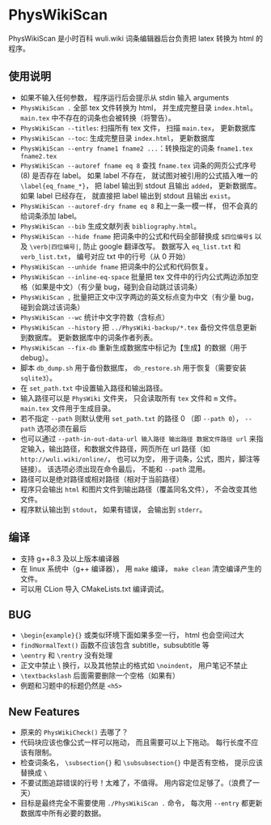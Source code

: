 # PhysWikiScan
PhysWikiScan 是小时百科 wuli.wiki 词条编辑器后台负责把 latex 转换为 html 的程序。

## 使用说明
* 如果不输入任何参数， 程序运行后会提示从 stdin 输入 arguments
* `PhysWikiScan .` 全部 tex 文件转换为 html， 并生成完整目录 `index.html`。 `main.tex` 中不存在的词条也会被转换（将警告）。
* `PhysWikiScan --titles`: 扫描所有 tex 文件， 扫描 `main.tex`， 更新数据库
* `PhysWikiScan --toc`: 生成完整目录 `index.html`， 更新数据库
* `PhysWikiScan --entry fname1 fname2 ...`：转换指定的词条 `fname1.tex fname2.tex`
* `PhysWikiScan --autoref fname eq 8` 查找 `fname.tex` 词条的网页公式序号 (8) 是否存在 label。 如果 label 不存在， 就试图对被引用的公式插入唯一的 `\label{eq_fname_*}`， 把 label 输出到 stdout 且输出 `added`， 更新数据库。 如果 label 已经存在， 就直接把 label 输出到 stdout 且输出 `exist`。
* `PhysWikiScan --autoref-dry fname eq 8` 和上一条一模一样， 但不会真的给词条添加 label。
* `PhysWikiScan --bib` 生成文献列表 `bibliography.html`。
* `PhysWikiScan --hide fname` 把词条中的公式和代码全部替换成 `$四位编号$` 以及 `\verb|四位编号|`, 防止 google 翻译改写。 数据写入 `eq_list.txt` 和 `verb_list.txt`， 编号对应 txt 中的行号（从 0 开始）
* `PhysWikiScan --unhide fname` 把词条中的公式和代码恢复。
* `PhysWikiScan --inline-eq-space` 批量把 tex 文件中的行内公式两边添加空格（如果是中文）（有少量 bug，碰到会自动跳过该词条）
* `PhysWikiScan ,` 批量把正文中汉字两边的英文标点变为中文（有少量 bug，碰到会跳过该词条）
* `PhysWikiScan --wc` 统计中文字符数（含标点）
* `PhysWikiScan --history` 把 `../PhysWiki-backup/*.tex` 备份文件信息更新到数据库。 更新数据库中的词条作者列表。
* `PhysWikiScan --fix-db` 重新生成数据库中标记为【生成】的数据（用于 debug）。
* 脚本 `db_dump.sh` 用于备份数据库， `db_restore.sh` 用于恢复（需要安装 `sqlite3`）。
* 在 `set_path.txt` 中设置输入路径和输出路径。
* 输入路径可以是 `PhysWiki` 文件夹， 只会读取所有 `tex` 文件和 `m` 文件。 `main.tex` 文件用于生成目录。
* 若不指定 `--path` 则默认使用 `set_path.txt` 的路径 0 （即 `--path 0`）， `--path` 选项必须在最后
* 也可以通过 `--path-in-out-data-url 输入路径 输出路径 数据文件路径 url` 来指定输入，输出路径，和数据文件路径，网页所在 url 路径（如 `http://wuli.wiki/online/`， 也可以为空， 用于词条，公式，图片，脚注等链接）。 该选项必须出现在命令最后， 不能和 `--path` 混用。
* 路径可以是绝对路径或相对路径（相对于当前路径）
* 程序只会输出 `html` 和图片文件到输出路径（覆盖同名文件）， 不会改变其他文件。
* 程序默认输出到 `stdout`， 如果有错误， 会输出到 `stderr`。

## 编译
* 支持 g++8.3 及以上版本编译器
* 在 linux 系统中（g++ 编译器）， 用 `make` 编译， `make clean` 清空编译产生的文件。
* 可以用 CLion 导入 CMakeLists.txt 编译调试。

## BUG
* `\begin{example}{}` 或类似环境下面如果多空一行， html 也会空间过大
* `findNormalText()` 函数不应该包含 subtitle，subsubtitle 等
* `\eentry` 和 `\rentry` 没有处理
* 正文中禁止 \\ 换行，以及其他禁止的格式如 `\noindent`， 用户笔记不禁止
* `\textbackslash` 后面需要删除一个空格（如果有）
* 例题和习题中的标题仍然是 `<h5>`

## New Features
* 原来的 `PhysWikiCheck()` 去哪了？
* 代码块应该也像公式一样可以拖动， 而且需要可以上下拖动。 每行长度不应该有限制。
* 检查词条名， `\subsection{}` 和 `\subsubsection{}` 中是否有空格， 提示应该替换成 `\ `
* 不要试图追踪错误的行号！太难了，不值得。 用内容定位足够了。（浪费了一天）
* 目标是最终完全不需要使用 `./PhysWikiScan .` 命令， 每次用 `--entry` 都更新数据库中所有必要的数据。
